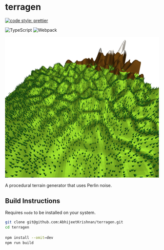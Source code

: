 # terragen

[![code style: prettier](https://img.shields.io/badge/code_style-prettier-ff69b4.svg?style=flat-square)](https://github.com/prettier/prettier)

![TypeScript](https://img.shields.io/badge/typescript-%23007ACC.svg?style=for-the-badge&logo=typescript&logoColor=white)
![Webpack](https://img.shields.io/badge/webpack-%238DD6F9.svg?style=for-the-badge&logo=webpack&logoColor=black)

![A procedurally generated terrain](/assets/terragen.png)

A procedural terrain generator that uses Perlin noise.

## Build Instructions

Requires `node` to be installed on your system.

```bash
git clone git@github.com:AbhijeetKrishnan/terragen.git
cd terragen

npm install --omit=dev
npm run build
```
